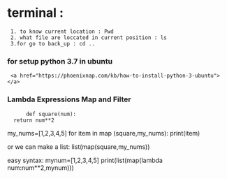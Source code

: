 # terminal :
  
     1. to know current location : Pwd
     2. what file are loccated in current position : ls
     3.for go to back_up : cd ..
  ### for setup python 3.7 in ubuntu
     <a href="https://phoenixnap.com/kb/how-to-install-python-3-ubuntu"></a>
     
     
     
### Lambda Expressions Map and Filter
          def square(num):
      return num**2
  my_nums=[1,2,3,4,5]
  for item in map (square,my_nums):
      print(item)
      
  or we can make a list:
  list(map(square,my_nums))
  
  
  easy syntax:
    mynum=[1,2,3,4,5]
  print(list(map(lambda num:num**2,mynum)))

  
      
 



